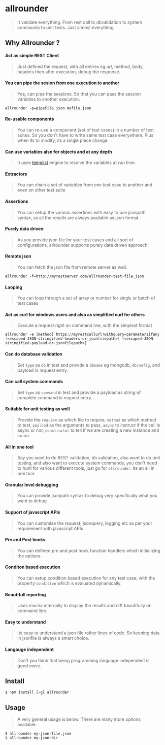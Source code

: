 # allrounder

> It validate everything. From rest call to dbvalidation to system commands to unit tests. Just almost everything.

## Why Allrounder ?
#### Act as simple REST Client
> Just defined the request, with all entries eg url, method, body, headers then after execution, debug the response.

#### You can pipe the sesion from one execution to another
> Yes, can pipe the sessions. So that you can pass the session variables to another execution.
```
allrounder -p=pipeFile.json myfile.json
```

#### Re-usable components
> You can re-use a component (set of test cases) in a number of test suites. So you don't have to write same test case everywhere. Plus when its to modify, its a single place change.

#### Can use variables also for objects and at any depth
> It uses [templist](https://github.com/codeofnode/templist) engine to resolve the variables at run time.

#### Extractors
> You can chain a set of variables from one test case to another and even on other test suite

#### Assertions
> You can setup the various assertions with easy to use jsonpath syntax, as all the results are always available as json format.

#### Purely data driven
> As you provide json file for your test cases and all sort of configurations, allrounder supports purely data driven approach.

#### Remote json
> You can fetch the json file from remote server as well.
```
allrounder -f=http://myrestserver.com/allrounder-test-file.json
```

#### Looping
> You can loop through a set of array or number for single or batch of test cases

#### Act as curl for windows users and also as simplified curl for others
> Execute a request right on command line, with the simplest format
```
allrounder -e [method] https://myrestcallurl?withquery=parametersifany [<escaped-JSON-stringified-headers-or-jsonfilepath>] [<escaped-JSON-stringified-paylaod-or-jsonfilepath>]
```

#### Can do database validation
> Set `type` as `db` in test and provide a `dbname` eg mongodb, `dbconfig`, and payload in request entry.

#### Can call system commands
> Set `type` as `command` in test and provide a payload as string of complete command in request entry.

#### Suitable for unit testing as well
> Provide the `require` as which file to require, `method` as which method to test, `payload` as the arguments to pass, `async` to instruct if the call is async or not, `constructor` to tell if we are creating a new instance and so on.

#### All in one tool
> Say you want to do REST validation, db validation, also want to do unit testing, and also want to execute system commands, you don't need to hunt for various different tools, just go for `allrounder`. Its an all in one tool.

#### Granular level debugging
> You can provide jsonpath syntax to debug very specifically what you want to debug


#### Support of javascript APIs
> You can customize the request, jsonquery, logging etc as per your requirement with javascript APIs

#### Pre and Post hooks
> You can defined pre and post hook function handlers which initializing the options.

#### Conditon based execution
> You can setup condition based execution for any test case, with the property `condition` which is evaluated dynamically.

#### Beautifull reporting
> Uses mocha internally to display the results and diff beautifully on command line.

#### Easy to understand
> Its easy to understand a json file rather lines of code. So keeping data in jsonfile is always a smart choice.

#### Langauge independent
> Don't you think that being programming language independent is good move.

## Install

```
$ npm install [-g] allrounder
```

## Usage
> A very general usage is below. There are many more options available.

```
$ allrounder my-json-file.json
$ allrounder my-json-dir
```

